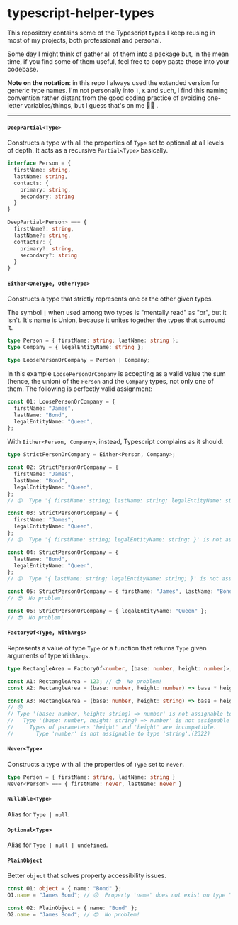 # typescript-helper-types

This repository contains some of the Typescript types I keep reusing in most of my projects, both professional and personal.

Some day I might think of gather all of them into a package but, in the mean time, if you find some of them useful, feel free to copy paste those into your codebase.

**Note on the notation**: in this repo I always used the extended version for generic type names. I'm not personally into `T`, `K` and such, I find this naming convention rather distant from the good coding practice of avoiding one-letter variables/things, but I guess that's on me 🤷‍♂️ .

---

#### `DeepPartial<Type>`

Constructs a type with all the properties of `Type` set to optional at all levels of depth. It acts as a recursive `Partial<Type>` basically.

```typescript
interface Person = {
  firstName: string,
  lastName: string,
  contacts: {
    primary: string,
    secondary: string
  }
}

DeepPartial<Person> === {
  firstName?: string,
  lastName?: string,
  contacts?: {
    primary?: string,
    secondary?: string
  }
}
```

#### `Either<OneType, OtherType>`

Constructs a type that strictly represents one or the other given types.

The symbol `|` when used among two types is "mentally read" as "or", but it
isn't. It's name is Union, because it unites together the types that surround
it.

```typescript
type Person = { firstName: string; lastName: string };
type Company = { legalEntityName: string };

type LoosePersonOrCompany = Person | Company;
```

In this example `LoosePersonOrCompany` is accepting as a valid value the sum
(hence, the union) of the `Person` and the `Company` types, not only one of them.
The following is perfectly valid assignment:

```typescript
const O1: LoosePersonOrCompany = {
  firstName: "James",
  lastName: "Bond",
  legalEntityName: "Queen",
};
```

With `Either<Person, Company>`, instead, Typescript complains as it should.

```typescript
type StrictPersonOrCompany = Either<Person, Company>;

const O2: StrictPersonOrCompany = {
  firstName: "James",
  lastName: "Bond",
  legalEntityName: "Queen",
};
// 😠  Type '{ firstName: string; lastName: string; legalEntityName: string; }' is not assignable to type 'StrictPersonOrCompany'.

const O3: StrictPersonOrCompany = {
  firstName: "James",
  legalEntityName: "Queen",
};
// 😠  Type '{ firstName: string; legalEntityName: string; }' is not assignable to type 'StrictPersonOrCompany'.

const O4: StrictPersonOrCompany = {
  lastName: "Bond",
  legalEntityName: "Queen",
};
// 😠  Type '{ lastName: string; legalEntityName: string; }' is not assignable to type 'StrictPersonOrCompany'.

const O5: StrictPersonOrCompany = { firstName: "James", lastName: "Bond" };
// 😎  No problem!

const O6: StrictPersonOrCompany = { legalEntityName: "Queen" };
// 😎  No problem!
```

#### `FactoryOf<Type, WithArgs>`

Represents a value of type `Type` or a function that returns `Type` given arguments of type `WithArgs`.

```typescript
type RectangleArea = FactoryOf<number, [base: number, height: number]>;

const A1: RectangleArea = 123; // 😎  No problem!
const A2: RectangleArea = (base: number, height: number) => base * height; // 😎  No problem!

const A3: RectangleArea = (base: number, height: string) => base + height;
// 😠
// Type '(base: number, height: string) => number' is not assignable to type 'FactoryOf<number, [base: number, height: number]>'.
//   Type '(base: number, height: string) => number' is not assignable to type '(base: number, height: number) => number'.
//     Types of parameters 'height' and 'height' are incompatible.
//       Type 'number' is not assignable to type 'string'.(2322)
```

#### `Never<Type>`

Constructs a type with all the properties of `Type` set to `never`.

```typescript
type Person = { firstName: string, lastName: string }
Never<Person> === { firstName: never, lastName: never }
```

#### `Nullable<Type>`

Alias for `Type | null`.

#### `Optional<Type>`

Alias for `Type | null | undefined`.

#### `PlainObject`

Better `object` that solves property accessibility issues.

```typescript
const O1: object = { name: "Bond" };
O1.name = "James Bond"; // 😠  Property 'name' does not exist on type 'object'.(2339)

const O2: PlainObject = { name: "Bond" };
O2.name = "James Bond"; // 😎  No problem!
```
